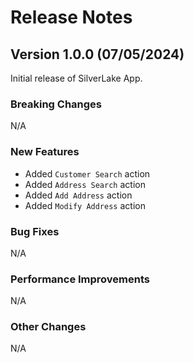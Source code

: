 # Release Notes

## Version 1.0.0 (07/05/2024)

Initial release of SilverLake App.

### Breaking Changes

N/A

### New Features

- Added `Customer Search` action
- Added `Address Search` action
- Added `Add Address` action
- Added `Modify Address` action

### Bug Fixes

N/A

### Performance Improvements

N/A

### Other Changes

N/A
